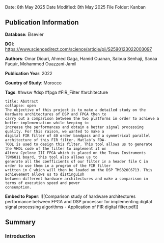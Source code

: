Date: 8th May 2025
Date Modified: 8th May 2025
File Folder: Kanban
## Publication Information

**Database:** Elsevier

**DOI**: https://www.sciencedirect.com/science/article/pii/S2590123022003097

**Authors**: Omar Diouri, Ahmed Gaga, Hamid Ouanan, Saloua Senhaji, Sanaa Faquir, Mohammed Ouazzani Jamil

**Publication Year**: 2022

**Country of Study**: Morocco

**Tags**: #hwsw #dsp #fpga #FIR_Filter #architecture 

```ad-abstract
title: Abstract
collapse: open
The objective of this project is to make a detailed study on the Hardware architectures of DSP and FPGA then to
carry out a comparison between the two platforms in order to achieve a better implementation while keeping to
increase the performances and obtain a better signal processing quality. For this raison, we wanted to make a
digital FIR filter of 40 order bandpass and a symmetrical parallel architecture of this FIR filter. Matlab’s FDA-
TOOL is used to design this filter. This tool allows us to generate the VHDL code of the filter to implement it on
Altera Cyclone III FPGA which is placed on the Texas Instruments TSW6011 board, this tool also allows us to
generate all the coefficients of our filter in a header file C in order to use them in a program of the FIR filter
written in C which will then be loaded on the DSP TMS320C6713. This achievement allows us to distinguish
between different hardware architectures and make a comparison in terms of execution speed and power
consumption.
```

**Embed to Paper**: ![[Comparison study of hardware architectures performance between FPGA and DSP processor for implementing digital signal processing algorithms - Application of FIR digital filter.pdf]]

## Summary

### Introduction

